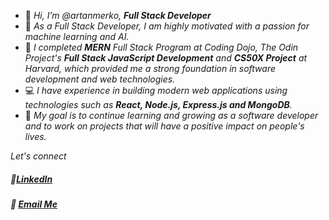 
- 👋 *Hi, I’m @artanmerko, **Full Stack Developer***
- 👀 *As a Full Stack Developer, I am highly motivated  with a passion for machine learning and AI.*
- 🌱 *I completed **MERN** Full Stack Program at Coding Dojo, The Odin Project's **Full Stack JavaScript Development** and **CS50X Project** at Harvard, which provided me a strong foundation in software development and web technologies.* 
- 💻 *I have experience in building modern web applications using technologies such as **React, Node.js, Express.js and MongoDB**.*
- 🎯 *My goal is to continue learning and growing as a software developer and to work on projects that will have a positive impact on people's lives.*


*Let's connect*
##### 🔗[LinkedIn](https://www.linkedin.com/in/artanmerko/)
##### 📧 <a href = "mailto: artanmerko@gmail.com"><i>Email Me<i></a>

<!-- -
artanmerko/artanmerko is a ✨ special ✨ repository because its `README.md` (this file) appears on your GitHub profile.
You can click the Preview link to take a look at your changes.
- ![image title](https://rushter.com/counter.svg)

![image title](https://rushter.com/counter.svg)
![github](https://img.shields.io/badge/GitHub-000000?style=for-the-badge&logo=G!itHub&logoColor=white)
`

--->
